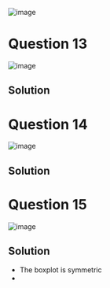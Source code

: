 ![image](https://github.com/user-attachments/assets/002fa759-a4c7-4313-9725-5cf0a6b402a1)
# Question 13
![image](https://github.com/user-attachments/assets/ee6a130a-2e56-4e50-8a76-5761383ee101)
## Solution

# Question 14
![image](https://github.com/user-attachments/assets/63c9b814-db56-4cd6-9efa-d6a37461426c)
## Solution

# Question 15
![image](https://github.com/user-attachments/assets/3da3207c-a8b7-4d63-bd4c-291e4adc93d5)
## Solution
- The boxplot is symmetric
- 
